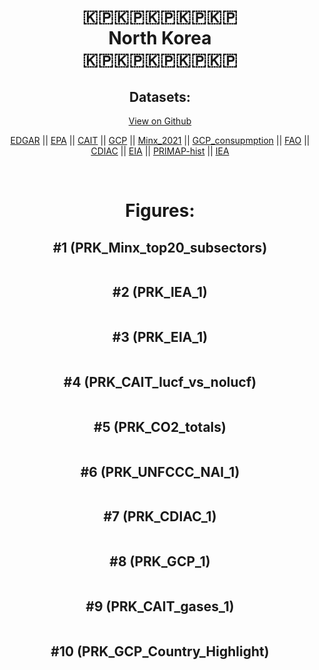 
<center>
<h1 align="center">
🇰🇵🇰🇵🇰🇵🇰🇵🇰🇵
<br>
North Korea
<br>
🇰🇵🇰🇵🇰🇵🇰🇵🇰🇵
</h1>
<h2>Datasets:</h2>
<p><a href="https://github.com/dquintani/GreenhouseData/tree/master/country_data/PRK_North Korea/data">View on Github</a>
<br></p><p><a href="data/PRK_EDGAR.csv">EDGAR</a> || <a href="data/PRK_EPA.csv">EPA</a> || <a href="data/PRK_CAIT.csv">CAIT</a> || <a href="data/PRK_GCP.csv">GCP</a> || <a href="data/PRK_Minx_2021.csv">Minx_2021</a> || <a href="data/PRK_GCP_consupmption.csv">GCP_consupmption</a> || <a href="data/PRK_FAO.csv">FAO</a> || <a href="data/PRK_CDIAC.csv">CDIAC</a> || <a href="data/PRK_EIA.csv">EIA</a> || <a href="data/PRK_PRIMAP-hist.csv">PRIMAP-hist</a> || <a href="data/PRK_IEA.csv">IEA</a></p><p><br></p>
<h1>Figures:</h1><h2>#1 (PRK_Minx_top20_subsectors)</h2>
<p><img alt="" src="figures/PRK_Minx_top20_subsectors.png" /></p><h2>#2 (PRK_IEA_1)</h2>
<p><img alt="" src="figures/PRK_IEA_1.png" /></p><h2>#3 (PRK_EIA_1)</h2>
<p><img alt="" src="figures/PRK_EIA_1.png" /></p><h2>#4 (PRK_CAIT_lucf_vs_nolucf)</h2>
<p><img alt="" src="figures/PRK_CAIT_lucf_vs_nolucf.png" /></p><h2>#5 (PRK_CO2_totals)</h2>
<p><img alt="" src="figures/PRK_CO2_totals.png" /></p><h2>#6 (PRK_UNFCCC_NAI_1)</h2>
<p><img alt="" src="figures/PRK_UNFCCC_NAI_1.png" /></p><h2>#7 (PRK_CDIAC_1)</h2>
<p><img alt="" src="figures/PRK_CDIAC_1.png" /></p><h2>#8 (PRK_GCP_1)</h2>
<p><img alt="" src="figures/PRK_GCP_1.png" /></p><h2>#9 (PRK_CAIT_gases_1)</h2>
<p><img alt="" src="figures/PRK_CAIT_gases_1.png" /></p><h2>#10 (PRK_GCP_Country_Highlight)</h2>
<p><img alt="" src="figures/PRK_GCP_Country_Highlight.png" /></p>